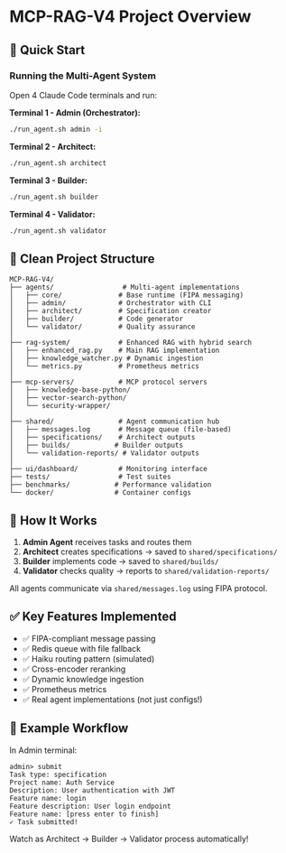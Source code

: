# MCP-RAG-V4 Project Overview

## 🎯 Quick Start

### Running the Multi-Agent System

Open 4 Claude Code terminals and run:

**Terminal 1 - Admin (Orchestrator):**
```bash
./run_agent.sh admin -i
```

**Terminal 2 - Architect:**
```bash
./run_agent.sh architect
```

**Terminal 3 - Builder:**
```bash
./run_agent.sh builder
```

**Terminal 4 - Validator:**
```bash
./run_agent.sh validator
```

## 📁 Clean Project Structure

```
MCP-RAG-V4/
├── agents/                 # Multi-agent implementations
│   ├── core/              # Base runtime (FIPA messaging)
│   ├── admin/             # Orchestrator with CLI
│   ├── architect/         # Specification creator
│   ├── builder/           # Code generator
│   └── validator/         # Quality assurance
│
├── rag-system/            # Enhanced RAG with hybrid search
│   ├── enhanced_rag.py    # Main RAG implementation
│   ├── knowledge_watcher.py # Dynamic ingestion
│   └── metrics.py         # Prometheus metrics
│
├── mcp-servers/           # MCP protocol servers
│   ├── knowledge-base-python/
│   ├── vector-search-python/
│   └── security-wrapper/
│
├── shared/                # Agent communication hub
│   ├── messages.log       # Message queue (file-based)
│   ├── specifications/    # Architect outputs
│   ├── builds/           # Builder outputs
│   └── validation-reports/ # Validator outputs
│
├── ui/dashboard/          # Monitoring interface
├── tests/                 # Test suites
├── benchmarks/           # Performance validation
└── docker/               # Container configs
```

## 🔄 How It Works

1. **Admin Agent** receives tasks and routes them
2. **Architect** creates specifications → saved to `shared/specifications/`
3. **Builder** implements code → saved to `shared/builds/`
4. **Validator** checks quality → reports to `shared/validation-reports/`

All agents communicate via `shared/messages.log` using FIPA protocol.

## ✅ Key Features Implemented

- ✅ FIPA-compliant message passing
- ✅ Redis queue with file fallback
- ✅ Haiku routing pattern (simulated)
- ✅ Cross-encoder reranking
- ✅ Dynamic knowledge ingestion
- ✅ Prometheus metrics
- ✅ Real agent implementations (not just configs!)

## 🚀 Example Workflow

In Admin terminal:
```
admin> submit
Task type: specification
Project name: Auth Service
Description: User authentication with JWT
Feature name: login
Feature description: User login endpoint
Feature name: [press enter to finish]
✓ Task submitted!
```

Watch as Architect → Builder → Validator process automatically!